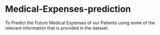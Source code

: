 # Medical-Expenses-prediction
To Predict the Future Medical Expenses of our Patients using some of the relevant information that is provided in the dataset.
